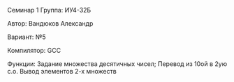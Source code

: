 Семинар 1
Группа: ИУ4-32Б

Автор: Вандюков Александр

Вариант: №5

Компилятор: GCC

Функции:
Задание множества десятичных чисел;
Перевод из 10ой в 2ую с.о.
Вывод элементов 2-х множеств
